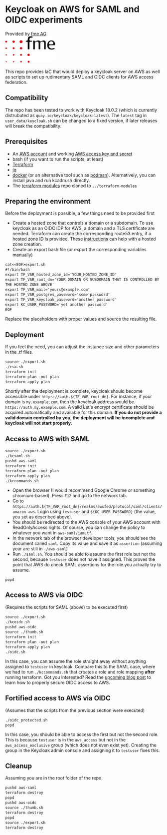 # Keycloak on AWS for SAML and OIDC experiments
Provided by [fme AG](https://www.fme.de/dienstleistungen/technology-services/cloud-technologien/)<br/> 
![fmeLogo.png](fmeLogo.png "fme logo")<br/><br/>
This repo provides IaC that would deploy a keycloak server on AWS as well as scripts to set up rudimentary SAML and OIDC clients for AWS access federation.

## Compatibility
The repo has been tested to work with Keycloak 18.0.2 (which is currently distrubuted as `quay.io/keycloak/keycloak:latest`). The `latest` tag in `user_data/keycloak.sh` can be changed to a fixed version, if later releases will break the compatibility.

## Prerequisites
  - An [AWS account](https://aws.amazon.com) and working [AWS access key and secret](https://docs.aws.amazon.com/cli/latest/userguide/cli-chap-configure.html)
  - bash (if you want to run the scripts, at least)
  - [Terraform](https://www.terraform.io/downloads)
  - [jq](https://stedolan.github.io/jq/)
  - [docker](https://docs.docker.com/engine/install/) (or an alternative tool such as [podman](https://podman.io/getting-started/)). Alternatively, you can install java and run kcadm.sh directly.
  - The [terraform modules](https://github.com/fmeAG/terraform-modules) repo cloned to `../terraform-modules`

## Preparing the environment
Before the deployment is possible, a few things need to be provided first

  - Create a hosted zone that controls a domain or a subdomain. To use keycloak as an OIDC IDP for AWS, a domain and a TLS certificate are needed. Terraform can create the corresponding route53 entry, if a hosted zone ID is provided. These [instructions](https://docs.aws.amazon.com/Route53/latest/DeveloperGuide/CreatingHostedZone.html) can help with a hosted zone creation.
  - Create an export bash file (or export the corresponding variables manually)
```
cat<<EOF>export.sh
#!/bin/bash
export TF_VAR_hosted_zone_id='YOUR_HOSTED_ZONE_ID'
export TF_VAR_root_dn='YOUR DOMAIN OR SUBDOMAIN THAT IS CONTROLLED BY THE HOSTED ZONE ABOVE'
export TF_VAR_mail='yours@example.com'
export TF_VAR_postgres_password='some password'
export TF_VAR_keycloak_password='another password'
export KC_USER_PASSWORD='yet another password'
EOF
```
  Replace the placeholders with proper values and source the resulting file.

## Deployment
If you feel the need, you can adjust the instance size and other parameters in the .tf files.

```
source ./export.sh
./rsa.sh
terraform init
terraform plan -out plan
terraform apply plan
```

Shortly after the deployment is complete, keycloak should become accessible under `https://auth.${TF_VAR_root_dn}`. For instance, if your domain is `my.example.com`, then the keycloak address would be `https://auth.my.example.com`. A valid Let's encrypt certificate should be acquired automatically and available for this domain. **If you do not provide a valid domain controlled by you, the deployment will be incomplete and keycloak will not start properly**.

## Access to AWS with SAML
```
source ./export.sh
./kcsaml.sh
pushd aws-saml
terraform init
terraform plan -out plan
terraform apply plan
./kccommands.sh
```
 - Open the browser (I would recommend Google Chrome or something chromium-based). Press `F12` and go to the network tab.
 - Go to `https://auth.${TF_VAR_root_dn}/realms/awsfed/protocol/saml/clients/amazon-aws`. Login using `testuser` and `${KC_USER_PASSWORD}` (the value, you set as described above).
 - You should be redirected to the AWS console of your AWS account with ReadOnlyAccess rights. Of course, you can change the policy to whatever you want in `aws-saml/iam.tf`.
 - In the network tab of the browser developer tools, you should see the document called `saml`. Copy its value and save it as `assertion` (assuming your are still in `./aws-saml`)
 - Run `./saml.sh`. You should be able to assume the first role but not the second, because `testuser` does not have it assigned. This proves the point that AWS do check SAML assertions for the role you actually try to assume.

```
popd
```
## Access to AWS via OIDC
(Requires the scripts for SAML (above) to be executed first)
```
source ./export.sh
./kcoidc.sh
pushd aws-oidc
source ./thumb.sh
terraform init
terraform plan -out plan
terraform apply plan
./oidc.sh
```
In this case, you can assume the role straight away without anything assigned to `testuser` in keycloak. Compare this to the SAML case, where we had to run `./kccommands.sh` that creates a role and role mapping **after** running terraform.
Got you interested? Read the [upcoming blog post](https://content.fme.de/blog) to learn how to properly secure OIDC access to AWS.

## Fortified access to AWS via OIDC
(Assumes that the scripts from the previous section were executed)
```
./oidc_protected.sh
popd
```
In this case, you should be able to access the first but not the second role. This is because `testuser` is in the `aws_access` but not in the `aws_access_exclusive` group (which does not even exist yet).
Creating the group in the Keycloak admin console and assigning it to `testuser` fixes this.

## Cleanup
Assuming you are in the root folder of the repo,
```
pushd aws-saml
terraform destroy
popd
pushd aws-oidc
source ./thumb.sh
terraform destroy
popd
source ./export.sh
terraform destroy
```


